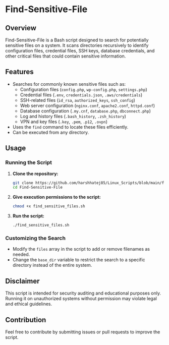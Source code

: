 # Find-Sensitive-File

## Overview

Find-Sensitive-File is a Bash script designed to search for potentially sensitive files on a system. It scans directories recursively to identify configuration files, credential files, SSH keys, database credentials, and other critical files that could contain sensitive information.

## Features

- Searches for commonly known sensitive files such as:
  - Configuration files (`config.php`, `wp-config.php`, `settings.php`)
  - Credential files (`.env`, `credentials.json`, `.aws/credentials`)
  - SSH-related files (`id_rsa`, `authorized_keys`, `ssh_config`)
  - Web server configuration (`nginx.conf`, `apache2.conf`, `httpd.conf`)
  - Database configuration (`.my.cnf`, `database.php`, `dbconnect.php`)
  - Log and history files (`.bash_history`, `.zsh_history`)
  - VPN and key files (`.key`, `.pem`, `.p12`, `.ovpn`)
- Uses the `find` command to locate these files efficiently.
- Can be executed from any directory.

## Usage

### Running the Script

1. **Clone the repository:**
   ```bash
   git clone https://github.com/harshhatej85/Linux_Scripts/blob/main/find_sensitive_files.sh
   cd Find-Sensitive-File
   ```
2. **Give execution permissions to the script:**
   ```bash
   chmod +x find_sensitive_files.sh
   ```
3. **Run the script:**
   ```bash
   ./find_sensitive_files.sh
   ```

### Customizing the Search

- Modify the `files` array in the script to add or remove filenames as needed.
- Change the `base_dir` variable to restrict the search to a specific directory instead of the entire system.

## Disclaimer

This script is intended for security auditing and educational purposes only. Running it on unauthorized systems without permission may violate legal and ethical guidelines.

## Contribution

Feel free to contribute by submitting issues or pull requests to improve the script.


